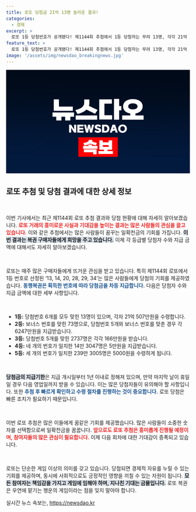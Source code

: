 ```yaml
---
title: 로또 당첨금 21억 13명 놀라운 결과!
categories:
  - 경제
excerpt: >
  로또 1등 당첨번호가 공개됐다! 제1144회 추첨에서 1등 당첨자는 무려 13명, 각각 21억 넘는 금액을 손에 쥐게 된다. 당신도 당첨의 행운을 누릴 수 있을까?
feature_text: >
  로또 1등 당첨번호가 공개됐다! 제1144회 추첨에서 1등 당첨자는 무려 13명, 각각 21억 넘는 금액을 손에 쥐게 된다. 당신도 당첨의 행운을 누릴 수 있을까?
image: '/assets/img/newsdao_breakingnews.jpg'
---
```


<p><img src="/assets/img/newsdao_breakingnews.jpg" alt="koreaapp 속보" /></p>

<h2 data-ke-size="size26">로또 추첨 및 당첨 결과에 대한 상세 정보</h2>

<p data-ke-size="size16">&nbsp;</p>

<p>이번 기사에서는 최근 제1144회 로또 추첨 결과와 당첨 현황에 대해 자세히 알아보겠습니다. <b><span style="color: #ee2323;">로또 거래의 흥미로운 사실과 기대감을 높이는 결과는 많은 사람들의 관심을 끌고 있습니다.</span></b> 이와 같은 추첨에서는 많은 사람들이 꿈꾸는 일확천금의 기회를 가집니다. <b><span style="background-color: #21538527;">이번 결과는 복권 구매자들에게 희망을 주고 있습니다.</span></b> 이제 각 등급별 당첨자 수와 지급 금액에 대해서도 자세히 알아보겠습니다. </p>

<p data-ke-size="size16">&nbsp;</p>

<p>로또는 매주 많은 구매자들에게 뜨거운 관심을 받고 있습니다. 특히 제1144회 로또에서 1등 번호로 선정된 ‘13, 14, 20, 28, 29, 34’는 많은 사람들에게 당첨의 기회를 제공하였습니다. <b><span style="color: #1a5490;">동행복권은 획득한 번호에 따라 당첨금을 차등 지급합니다.</span></b> 다음은 당첨자 수와 지급 금액에 대한 세부 사항입니다.</p>

<p data-ke-size="size16">&nbsp;</p>

<ul>
    <li><b>1등:</b> 당첨번호 6개를 모두 맞힌 13명이 있으며, 각자 21억 507만원을 수령합니다.</li>
    <li><b>2등:</b> 보너스 번호를 맞힌 73명으로, 당첨번호 5개와 보너스 번호를 맞춘 경우 각 6247만원을 지급받습니다.</li>
    <li><b>3등:</b> 당첨번호 5개를 맞힌 2737명은 각각 166만원을 받습니다.</li>
    <li><b>4등:</b> 네 개의 번호가 일치한 14만 3047명은 5만원을 지급받습니다.</li>
    <li><b>5등:</b> 세 개의 번호가 일치한 239만 3005명은 5000원을 수령하게 됩니다.</li>
</ul>

<p data-ke-size="size16">&nbsp;</p>

<p><b><span style="background-color: #21538527;">당첨금의 지급기한</span></b>은 지급 개시일부터 1년 이내로 정해져 있으며, 만약 마지막 날이 휴일일 경우 다음 영업일까지 받을 수 있습니다. 이는 많은 당첨자들이 유의해야 할 사항입니다. 또한 <b><span style="color: #1a5490;">추첨 후 빠르게 확인하고 수령 절차를 진행하는 것이 중요합니다.</span></b> 로또 당첨은 빠른 조치가 필요하기 때문입니다.</p>

<p data-ke-size="size16">&nbsp;</p>

<p>이번 로또 추첨은 많은 이들에게 꿈같은 기회를 제공했습니다. 많은 사람들이 소중한 숫자를 선택함으로써 일확천금을 꿈꿉니다. <b><span style="color: #ee2323;">앞으로도 로또 추첨은 흥미롭게 진행될 예정이며, 참여자들의 많은 관심이 필요합니다.</span></b> 이제 다음 회차에 대한 기대감이 증폭되고 있습니다. </p>

<p data-ke-size="size16">&nbsp;</p>

<p>로또는 단순한 게임 이상의 의미를 갖고 있습니다. 당첨되면 경제적 자유를 누릴 수 있는 기회를 제공하며, 동시에 사회적으로도 긍정적인 영향을 끼칠 수 있는 자원이 됩니다. <b><span style="background-color: #21538527;">모든 참여자는 책임감을 가지고 게임에 임해야 하며, 지나친 기대는 금물입니다.</span></b> 로또 복권은 우연에 맡기는 행운의 게임이라는 점을 잊지 말아야 합니다.</p>
실시간 뉴스 속보는, <a href="https://newsdao.kr" rel="dofollow">https://newsdao.kr</a>


